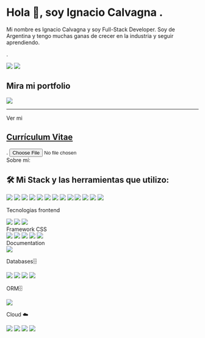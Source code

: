 <h1>Hola 👋, soy Ignacio Calvagna .</h1>

<p>Mi nombre es Ignacio Calvagna y soy Full-Stack Developer. Soy de Argentina y tengo muchas ganas de crecer en la industria y seguir aprendiendo.</p>
<p>.</p>
<div>
    <a href="https://www.linkedin.com/in/ignacio-calvagna/" targer="_blank"> <img src="https://img.shields.io/badge/LinkedIn-0077B5?style=for-the-badge&logo=linkedin&logoColor=white" /></a>
<img src="https://img.shields.io/badge/Gmail-D14836?style=for-the-badge&logo=gmail&logoColor=white" />
</div>

<h2>Mira mi portfolio</h2>

 <a href="https://mi-portfolio-rose.vercel.app/" targer="_blank">
    <img src="https://img.shields.io/badge/website-000000?style=for-the-badge&logo=About.me&logoColor=white"/>
 </a>
 
 
 
<hr>
Ver mi   <a href="#"><h2>Currículum Vitae</h2></a>.

<input type="file" />
<br>
Sobre mí:

<br>
    <div>
      <h2> 🛠 Mi Stack y las herramientas que utilizo:</h2>
      <img src="https://img.shields.io/badge/HTML5-E34F26?style=for-the-badge&logo=html5&logoColor=white" />
      <img src="https://img.shields.io/badge/CSS3-1572B6?style=for-the-badge&logo=css3&logoColor=white" />
      <img src="https://img.shields.io/badge/JavaScript-323330?style=for-the-badge&logo=javascript&logoColor=F7DF1E" />
      <img src="https://img.shields.io/badge/Express.js-000000?style=for-the-badge&logo=express&logoColor=white" />
      <img src="https://img.shields.io/badge/Node.js-339933?style=for-the-badge&logo=nodedotjs&logoColor=white" />
      <img src="https://img.shields.io/badge/npm-CB3837?style=for-the-badge&logo=npm&logoColor=white" />
      <img src="https://img.shields.io/badge/Postman-FF6C37?style=for-the-badge&logo=Postman&logoColor=white" />
      <img src="https://img.shields.io/badge/GitHub-100000?style=for-the-badge&logo=github&logoColor=white" />
      <img src="https://img.shields.io/badge/Socket.io-010101?&style=for-the-badge&logo=Socket.io&logoColor=white" />
      <img src="https://img.shields.io/badge/Handlebars.js-f0772b?style=for-the-badge&logo=handlebarsdotjs&logoColor=black" />
      <img src="https://img.shields.io/badge/Pug-E3C29B?style=for-the-badge&logo=pug&logoColor=black" />
      <img src="https://img.shields.io/badge/Visual_Studio_Code-0078D4?style=for-the-badge&logo=visual%20studio%20code&logoColor=white" />
      <img src="https://img.shields.io/badge/GIT-E44C30?style=for-the-badge&logo=git&logoColor=white" />
      <p>Tecnologias frontend</p>
      <div>
        <img src="https://img.shields.io/badge/React-20232A?style=for-the-badge&logo=react&logoColor=61DAFB" />
        <img src="https://img.shields.io/badge/Redux-593D88?style=for-the-badge&logo=redux&logoColor=white" />
        <img src="https://img.shields.io/badge/React_Router-CA4245?style=for-the-badge&logo=react-router&logoColor=white" />
      </div>
      Framework CSS
      <div>
        <img src="https://img.shields.io/badge/Material%20UI-007FFF?style=for-the-badge&logo=mui&logoColor=white" />
        <img src="https://img.shields.io/badge/Bulma-00D1B2?style=for-the-badge&logo=Bulma&logoColor=black" />
        <img src="https://img.shields.io/badge/Tailwind_CSS-38B2AC?style=for-the-badge&logo=tailwind-css&logoColor=white" />
        <img src="https://img.shields.io/badge/Chakra--UI-319795?style=for-the-badge&logo=chakra-ui&logoColor=black" />
        <img src="https://img.shields.io/badge/Bootstrap-563D7C?style=for-the-badge&logo=bootstrap&logoColor=white" />
      </div>
			Documentation
      <div>
        <img src="https://img.shields.io/badge/Swagger-85EA2D?style=for-the-badge&logo=Swagger&logoColor=black" />
      </div>
      <div>
        <p>Databases🗄</p>
        <img src="https://img.shields.io/badge/MongoDB-4EA94B?style=for-the-badge&logo=mongodb&logoColor=white" />
        <img src="https://img.shields.io/badge/PostgreSQL-316192?style=for-the-badge&logo=postgresql&logoColor=white" />
        <img src="https://img.shields.io/badge/firebase-ffca28?style=for-the-badge&logo=firebase&logoColor=white" />
        <img src="https://img.shields.io/badge/MySQL-005C84?style=for-the-badge&logo=mysql&logoColor=white" />
        <p>ORM🗄</p>
        <img src="https://img.shields.io/badge/Sequelize-52B0E7?style=for-the-badge&logo=Sequelize&logoColor=black" />
      </div>
      <div>
        <p>Cloud ☁️</p>
        <img src="https://img.shields.io/badge/Netlify-00C7B7?style=for-the-badge&logo=netlify&logoColor=white" />
        <img src="https://img.shields.io/badge/Glitch-2800ff?style=for-the-badge&logo=glitch&logoColor=white" />
        <img src="https://img.shields.io/badge/Vercel-000000?style=for-the-badge&logo=vercel&logoColor=white" />
        <img src="https://img.shields.io/badge/Render-46E3B7?style=for-the-badge&logo=render&logoColor=black" />
      </div>
    </div>
  



    
</div>


